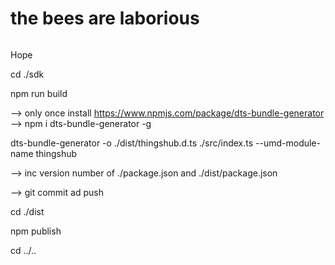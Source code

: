 # the bees are laborious

![]()

Hope

cd ./sdk

npm run build

--> only once install https://www.npmjs.com/package/dts-bundle-generator
--> npm i dts-bundle-generator -g

dts-bundle-generator -o ./dist/thingshub.d.ts ./src/index.ts  --umd-module-name thingshub

--> inc version number of ./package.json and ./dist/package.json

--> git commit ad push

cd ./dist

npm publish

cd ../..
